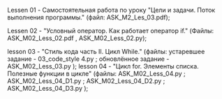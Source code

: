 Lessen 01 - Самостоятельная работа по уроку "Цели и задачи. Поток выполнения программы." (файл: ASK_M2_Les_03.pdf); 

Lessen 02 - "Условный оператор. Как работает оператор if." (Файлы: ASK_M02_Less_02.pdf , ASK_M02_Less_02.py);

lesson 03 - "Стиль кода часть II. Цикл While." (файлы: устаревшее задание - 03_code_style 4.py ;
                                                       обновлённое задание - ASK_M02_Less_03.py );
lesson 04 - "Цикл for. Элементы списка. Полезные функции в цикле" (файлы: ASK_M02_Less_04.py ; ASK_M02_Less_04_D1.py ;
                                                                          ASK_M02_Less_04_D2.py ; ASK_M02_Less_04_D3.py );                                                       
